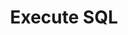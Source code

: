 ---
title: Execute SQL
excerpt: >-
  Execute SQL in a project. Go to "Data Studio" -> "SQL Editor", write your
  query and then click "Export as cURL"


  ![screenshot](https://raw.githubusercontent.com/sentioxyz/docs/v1.0/assets/image%20(102).png)


  Find more: https://docs.sentio.xyz/reference/data#sql-api
api:
  file: sentio-api.json
  operationId: ExecuteSQL
deprecated: false
hidden: false
metadata:
  title: ''
  description: ''
  robots: index
next:
  description: ''
---